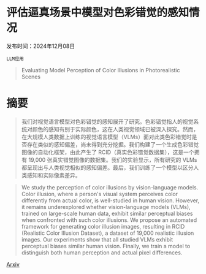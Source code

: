 # 评估逼真场景中模型对色彩错觉的感知情况

发布时间：2024年12月08日

`LLM应用`

> Evaluating Model Perception of Color Illusions in Photorealistic Scenes

# 摘要

> 我们对视觉语言模型对色彩错觉的感知展开了研究。色彩错觉指人的视觉系统对颜色的感知有别于实际颜色，这在人类视觉领域已被深入探究。然而，在大规模人类数据上训练的视觉语言模型（VLMs）面对此类色彩错觉时是否存在类似的感知偏差，尚未得到充分挖掘。我们构建了一个生成色彩错觉图像的自动化框架，由此产生了 RCID（真实色彩错觉数据集），这是一个拥有 19,000 张真实错觉图像的数据集。我们的实验显示，所有研究的 VLMs 都呈现出与人类视觉相似的感知偏差。最后，我们训练了一个模型以区分人类感知和实际像素差异。

> We study the perception of color illusions by vision-language models. Color illusion, where a person's visual system perceives color differently from actual color, is well-studied in human vision. However, it remains underexplored whether vision-language models (VLMs), trained on large-scale human data, exhibit similar perceptual biases when confronted with such color illusions. We propose an automated framework for generating color illusion images, resulting in RCID (Realistic Color Illusion Dataset), a dataset of 19,000 realistic illusion images. Our experiments show that all studied VLMs exhibit perceptual biases similar human vision. Finally, we train a model to distinguish both human perception and actual pixel differences.

[Arxiv](https://arxiv.org/abs/2412.06184)